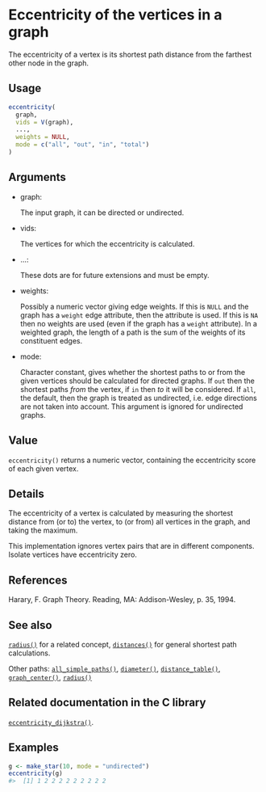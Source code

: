 # Eccentricity of the vertices in a graph

The eccentricity of a vertex is its shortest path distance from the
farthest other node in the graph.

## Usage

``` r
eccentricity(
  graph,
  vids = V(graph),
  ...,
  weights = NULL,
  mode = c("all", "out", "in", "total")
)
```

## Arguments

- graph:

  The input graph, it can be directed or undirected.

- vids:

  The vertices for which the eccentricity is calculated.

- ...:

  These dots are for future extensions and must be empty.

- weights:

  Possibly a numeric vector giving edge weights. If this is `NULL` and
  the graph has a `weight` edge attribute, then the attribute is used.
  If this is `NA` then no weights are used (even if the graph has a
  `weight` attribute). In a weighted graph, the length of a path is the
  sum of the weights of its constituent edges.

- mode:

  Character constant, gives whether the shortest paths to or from the
  given vertices should be calculated for directed graphs. If `out` then
  the shortest paths *from* the vertex, if `in` then *to* it will be
  considered. If `all`, the default, then the graph is treated as
  undirected, i.e. edge directions are not taken into account. This
  argument is ignored for undirected graphs.

## Value

`eccentricity()` returns a numeric vector, containing the eccentricity
score of each given vertex.

## Details

The eccentricity of a vertex is calculated by measuring the shortest
distance from (or to) the vertex, to (or from) all vertices in the
graph, and taking the maximum.

This implementation ignores vertex pairs that are in different
components. Isolate vertices have eccentricity zero.

## References

Harary, F. Graph Theory. Reading, MA: Addison-Wesley, p. 35, 1994.

## See also

[`radius()`](https://r.igraph.org/reference/radius.md) for a related
concept, [`distances()`](https://r.igraph.org/reference/distances.md)
for general shortest path calculations.

Other paths:
[`all_simple_paths()`](https://r.igraph.org/reference/all_simple_paths.md),
[`diameter()`](https://r.igraph.org/reference/diameter.md),
[`distance_table()`](https://r.igraph.org/reference/distances.md),
[`graph_center()`](https://r.igraph.org/reference/graph_center.md),
[`radius()`](https://r.igraph.org/reference/radius.md)

## Related documentation in the C library

[`eccentricity_dijkstra()`](https://igraph.org/c/html/0.10.17/igraph-Structural.html#igraph_eccentricity_dijkstra).

## Examples

``` r
g <- make_star(10, mode = "undirected")
eccentricity(g)
#>  [1] 1 2 2 2 2 2 2 2 2 2
```
